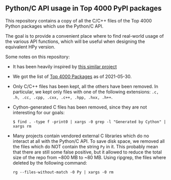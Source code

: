 Python/C API usage in Top 4000 PyPI packages
---------------------------------------------

This repository contains a copy of all the C/C++ files of the Top 4000 Python
packages which use the Python/C API. 

The goal is to provide a convenient place where to find real-world usage of
the various API functions, which will be useful when designing the equivalent
HPy version.

Some notes on this repository:

* It has been heavily inspired by
  [this similar project](https://github.com/methane/notes/tree/master/2020/wchar-cache)

* We got the list of
  [Top 4000 Packages](https://hugovk.github.io/top-pypi-packages/) as of
  2021-05-30.

* Only C/C++ files has been kept, all the others have been removed. In
  particular, we kept only files with one of the following extensions: 
  `.c, .h, .cc, .cpp, .cxx, .c++, .hpp, .hxx, .h++`.

* Cython-generated C files has been removed, since they are not interesting
  for our goals:
  
    ```
    $ find . -type f -print0 | xargs -0 grep -l "Generated by Cython" | xargs rm
    ```

* Many projects contain vendored external C libraries which do no interact at
  all with the Python/C API. To save disk space, we removed all the files
  which do NOT contain the string `Py` in it. This probably mean that there
  are still some false positive, but it allowed to reduce the total size of
  the repo from ~800 MB to ~80 MB. Using ripgrep, the files where deleted by
  the following command:

  ```
  rg --files-without-match -0 Py | xargs -0 rm
  ```


